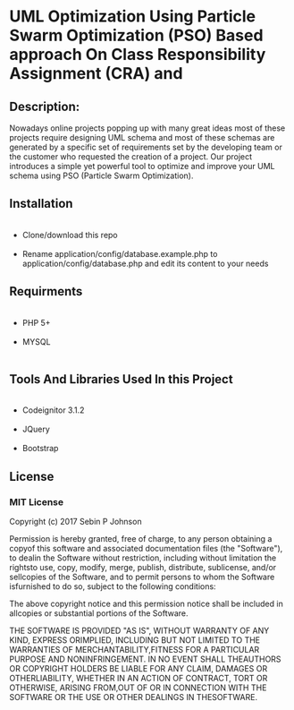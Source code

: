 ﻿<h1> UML Optimization Using Particle Swarm Optimization (PSO) Based approach On Class Responsibility Assignment (CRA) and </h1><h2> Description: </h2><p> Nowadays online projects popping up with many great ideas most of these projects require designing UML schema and most of these schemas are generated by a specific set of requirements set by the developing team or the customer who requested the creation of a project. Our project introduces a simple yet powerful tool to optimize and improve your UML schema using PSO (Particle Swarm Optimization). </p><h2> Installation </h2><ul>    <li> Clone/download this repo</li>    <li> Rename application/config/database.example.php to application/config/database.php and edit its content to your needs</li></ul><h2>Requirments</h2><ul>    <li>PHP 5+</li>    <li>MYSQL</li>   </ul><h2>Tools And Libraries Used In this Project</h2><ul>    <li>Codeignitor 3.1.2</li>    <li>JQuery</li>    <li>Bootstrap</li></ul><h2>License</h2><h3>MIT License</h3>
<p> Copyright (c) 2017 Sebin P Johnson</p><p>Permission is hereby granted, free of charge, to any person obtaining a copyof this software and associated documentation files (the "Software"), to dealin the Software without restriction, including without limitation the rightsto use, copy, modify, merge, publish, distribute, sublicense, and/or sellcopies of the Software, and to permit persons to whom the Software isfurnished to do so, subject to the following conditions:</p><p>The above copyright notice and this permission notice shall be included in allcopies or substantial portions of the Software.</p><p>THE SOFTWARE IS PROVIDED "AS IS", WITHOUT WARRANTY OF ANY KIND, EXPRESS ORIMPLIED, INCLUDING BUT NOT LIMITED TO THE WARRANTIES OF MERCHANTABILITY,FITNESS FOR A PARTICULAR PURPOSE AND NONINFRINGEMENT. IN NO EVENT SHALL THEAUTHORS OR COPYRIGHT HOLDERS BE LIABLE FOR ANY CLAIM, DAMAGES OR OTHERLIABILITY, WHETHER IN AN ACTION OF CONTRACT, TORT OR OTHERWISE, ARISING FROM,OUT OF OR IN CONNECTION WITH THE SOFTWARE OR THE USE OR OTHER DEALINGS IN THESOFTWARE.</p>

